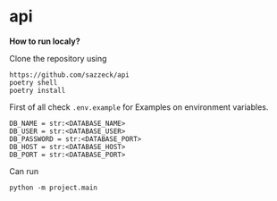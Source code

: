 # api

**How to run localy?**

Clone the repository using
```
https://github.com/sazzeck/api
poetry shell
poetry install
```

First of all check `.env.example` for Examples on environment variables.

```
DB_NAME = str:<DATABASE_NAME>
DB_USER = str:<DATABASE_USER>
DB_PASSWORD = str:<DATABASE_PORT>
DB_HOST = str:<DATABASE_HOST>
DB_PORT = str:<DATABASE_PORT>
```

Can run
```
python -m project.main
```
